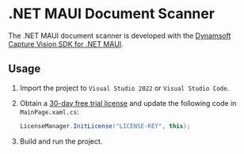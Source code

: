 # .NET MAUI Document Scanner

The .NET MAUI document scanner is developed with the [Dynamsoft Capture Vision SDK for .NET MAUI](https://www.nuget.org/packages/Dynamsoft.CaptureVisionBundle.Maui). 

## Usage
1. Import the project to `Visual Studio 2022` or `Visual Studio Code`.
2. Obtain a [30-day free trial license](https://www.dynamsoft.com/customer/license/trialLicense/?product=dcv&package=cross-platform) and update the following code in `MainPage.xaml.cs`:

    ```csharp
    LicenseManager.InitLicense("LICENSE-KEY", this);
    ```
3. Build and run the project. 



